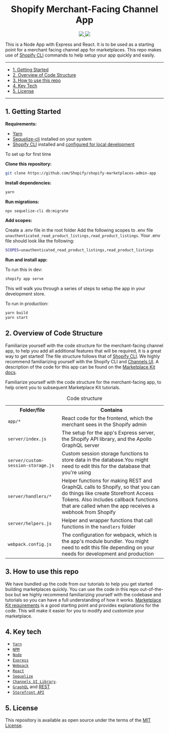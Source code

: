 <h1 align="center">Shopify Merchant-Facing Channel App</h1>

<p align="center">
    <a href="https://github.com/Shopify/shopify-marketplaces-admin-app/releases">
    <img src="https://img.shields.io/github/issues/Shopify/shopify-marketplaces-admin-app/total?style=for-the-badge&logo=Shopify">
  </a>
  <a href="https://github.com/Shopify/shopify-marketplaces-admin-app/issues&color=brightgreen">
    <img src="https://img.shields.io/github/stars/Shopify/shopify-marketplaces-admin-app?style=for-the-badge&logo=Shopify">
    </a>

This is a Node App with Express and React. It is to be used as a starting point for a merchant facing channel app for marketplaces. This repo makes use of [Shopify CLI](https://shopify.dev/apps/tools/cli) commands to help setup your app quickly and easily.

---

- [1. Getting Started](#1-getting-started)
- [2. Overview of Code Structure](#2-overview-of-code-structure)
- [3. How to use this repo](#3-how-to-use-this-repo)
- [4. Key Tech](#4-key-tech)
- [5. License](#5-license)

---

## 1. Getting Started

**Requirements:**

- [Yarn](https://yarnpkg.com/en/)
- [Sequelize-cli](https://www.npmjs.com/package/sequelize-cli) installed on your system
- [Shopify CLI](https://github.com/Shopify/shopify-cli) installed and [configured for local development](https://shopify.dev/apps/tools/cli/getting-started#4-start-a-local-development-server)

To set up for first time

**Clone this repository:**

```bash
git clone https://github.com/Shopify/shopify-marketplaces-admin-app
```

**Install dependencies:**

```bash
yarn
```

**Run migrations:**

```bash
npx sequelize-cli db:migrate
```

**Add scopes:**

Create a .env file in the root folder
Add the following scopes to .env file `unauthenticated_read_product_listings,read_product_listings`.
Your .env file should look like the following:

```bash
SCOPES=unauthenticated_read_product_listings,read_product_listings
```

**Run and install app:**

To run this in dev:

```bash
shopify app serve
```

This will walk you through a series of steps to setup the app in your development store.

To run in production:

```bash
yarn build
yarn start
```


## 2. Overview of Code Structure

Familiarize yourself with the code structure for the merchant-facing channel app, to help you add all additional features that will be required, it is a great way to get started! The file structure follows that of [Shopify CLI](https://shopify.dev/apps/tools/cli). We highly recommend familiarizing yourself with the Shopify CLI and [Channels UI](https://github.com/Shopify/channels-ui-docs). A description of the code for this app can be found on the [Marketplace Kit docs](https://shopify.dev/marketplaces/getting-started/get-started-with-shopify-marketplace-kit).

Familiarize yourself with the code structure for the merchant-facing app, to help orient you to subsequent Marketplace Kit tutorials.

<table>
  <caption>Code structure</caption>
  <tr>
    <th scope="col">Folder/file</th>
    <th scope="col">Contains</th>
  </tr>
  <tr scope="row">
    <td><code>app/*</code></td>
    <td>React code for the frontend, which the merchant sees in the Shopify admin</td>
  </tr>
  <tr scope="row">
    <td><code>server/index.js</code></td>
    <td>The setup for the app's Express server, the Shopify API library, and the Apollo GraphQL server</td>
  </tr>
  <tr scope="row">
    <td><code>server/custom-session-storage.js</code></td>
    <td>Custom session storage functions to store data in the database.You might need to edit this for the database that you're using</td>
  </tr>
  <tr scope="row">
    <td><code>server/handlers/*</code></td>
    <td>Helper functions for making REST and GraphQL calls to Shopify, so that you can do things like create Storefront Access Tokens. Also includes callback functions that are called when the app receives a webhook from Shopify</td>
  </tr>
  <tr scope="row">
    <td><code>server/helpers.js</code></td>
    <td>Helper and wrapper functions that call functions in the <code>handlers</code> folder</td>
  </tr>
  <tr scope="row">
    <td><code>webpack.config.js</code></td>
    <td>The configuration for webpack, which is the app's module bundler. You might need to edit this file depending on your needs for development and production</td>
  </tr>
</table>


## 3. How to use this repo
We have bundled up the code from our tutorials to help you get started building marketplaces quickly. You can use the code in this repo out-of-the-box but we highly recommend familiarizing yourself with the codebase and tutorials so you can have a full understanding of how it works. [Marketplace Kit requirements](https://shopify.dev/marketplaces/getting-started/get-started-with-shopify-marketplace-kit#requirements) is a good starting point and provides explanations for the code. This will make it easier for you to modify and customize your marketplace.

## 4. Key tech

- [`Yarn`](https://classic.yarnpkg.com/en/)
- [`NPM`](https://docs.npmjs.com/getting-started)
- [`Node`](https://nodejs.org/en/download/)
- [`Express`](https://expressjs.com/)
- [`Webpack`](https://webpack.js.org/)
- [`React`](https://reactjs.org/)
- [`Sequelize`](https://sequelize.org/)
- [`Channels UI Library`](https://github.com/Shopify/channels-ui-docs).
- [`GraphQL`](https://graphql.org/) and [REST](https://shopify.dev/api/admin-rest)
- [`Storefront API`](https://shopify.dev/api/storefront)

## 5. License

This repository is available as open source under the terms of the [MIT License](https://opensource.org/licenses/MIT).
